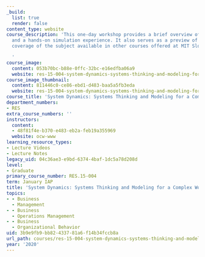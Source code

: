 ```yaml
---
_build:
  list: true
  render: false
content_type: website
course_description: 'This one-day workshop provides a brief overview of system dynamics
  and a hands-on simulation experience. It also serves as a preview of the more in-depth
  coverage of the subject available in other courses offered at MIT Sloan.

  '
course_image:
  content: 053b70bc-b88e-0ffc-32bc-e16edfba06a9
  website: res-15-004-system-dynamics-systems-thinking-and-modeling-for-a-complex-world-january-iap-2020
course_image_thumbnail:
  content: 811446c0-ce86-ebd1-d483-baa5a5fb3eda
  website: res-15-004-system-dynamics-systems-thinking-and-modeling-for-a-complex-world-january-iap-2020
course_title: 'System Dynamics: Systems Thinking and Modeling for a Complex World'
department_numbers:
- RES
extra_course_numbers: ''
instructors:
  content:
  - 48f81f4e-b370-e483-eb2a-feb19a355969
  website: ocw-www
learning_resource_types:
- Lecture Videos
- Lecture Notes
legacy_uid: 04c36ae3-e9bd-6374-4baf-1dc5a78d208d
level:
- Graduate
primary_course_number: RES.15-004
term: January IAP
title: 'System Dynamics: Systems Thinking and Modeling for a Complex World'
topics:
- - Business
  - Management
- - Business
  - Operations Management
- - Business
  - Organizational Behavior
uid: 3b9e9fb9-bb82-4337-81a6-f14b34fccb8a
url_path: courses/res-15-004-system-dynamics-systems-thinking-and-modeling-for-a-complex-world-january-iap-2020
year: '2020'
---
```

